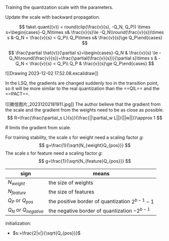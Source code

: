 Training the quantization scale with the parameters.

Update the scale with backward propagation.


$$
fake\ quant({v}) = round(clip(\frac{v}{s}, -Q_N, Q_P)) \times s=\begin{cases}-Q_N\times s& \frac{v}{s}\le -Q_N\\round(\frac{v}{s})\times s &-Q_N < \frac{v}{s} < Q_P\\ Q_P\times s& \frac{v}{s}\ge Q_P\end{cases}
$$

$$
\frac{\partial \hat{v}}{\partial s}=\begin{cases}-Q_N & \frac{v}{s} \le -Q_N\\round(\frac{v}{s})+\frac{\partial(\frac{v}{s})}{\partial s}\times s & -Q_N < \frac{v}{s} < Q_P\\ Q_P & \frac{v}{s}\ge Q_P\end{cases}
$$


![[Drawing 2023-12-02 17.52.08.excalidraw]]

In the LSQ, the gradients are changed suddenly too in the transition point, so it will be more similar to the real quantization than the ==QIL== and the ==PACT==.

![[微信图片_20231202181911.jpg]]
The author believe that the gradient from the scale and the gradient from the weights need to be as close as possible.
$$
R=\frac{\frac{\partial_s L}{s}}{\frac{||\partial_w L||}{||w||}}\approx 1
$$

$R$ limits the gradient from scale.

For training stability, the scale $s$ for weight need a scaling factor $g$:
$$
g=\frac{1}{\sqrt{N_{weight}Q_{pos}}}
$$
The scale $s$ for feature need a scaling factor $g$:
$$
g=\frac{1}{\sqrt{N_{feature}Q_{pos}}}
$$

| sign                    | means                                                |
| ----------------------- | ---------------------------------------------------- |
| $N_{weight}$            | the size of weights                                  |
| $N_{feature}$           | the size of features                                 |
| $Q_{P}$ or $Q_{pos}$    | the positive border of quantization    $2^{b-1} - 1$ |
| $Q_N$ or $Q_{negative}$ | the negative border of quantization $-2^{b-1}$       |

initialization:
- $s:=\frac{2|v|}{\sqrt{Q_{pos}}}$
